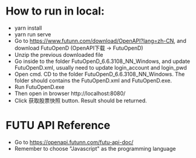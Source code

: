# How to run in local:
* yarn install
* yarn run serve
* Go to https://www.futunn.com/download/OpenAPI?lang=zh-CN, and download FutuOpenD (OpenAPI下载 -> FutuOpenD)
* Unzip the previous downloaded file
* Go inside to the folder FutuOpenD_6.6.3108_NN_Windows, and update FutuOpenD.xml, usually need to update login_account and login_pwd
* Open cmd. CD to the folder FutuOpenD_6.6.3108_NN_Windows. The folder should contains the FutuOpenD.xml and FutuOpenD.exe.
* Run FutuOpenD.exe
* Then open in browser http://localhost:8080/
* Click 获取股票快照 button. Result should be returned.

# FUTU API Reference
* Go to https://openapi.futunn.com/futu-api-doc/
* Remember to choose "Javascript" as the programming language
